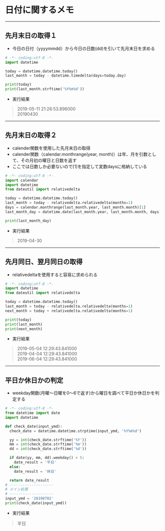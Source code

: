 # 日付に関するメモ

***
## 先月末日の取得１  
*  今日の日付（yyyymmdd）から今日の日数(dd)を引いて先月末日を求める

```python
# -*- coding:utf-8 -*-
import datetime

today = datetime.datetime.today()
last_month = today - datetime.timedelta(days=today.day)

print(today)
print(last_month.strftime('%Y%m%d'))
```
* 実行結果
> 2019-05-11 21:28:53.896000  
> 20190430  


***
## 先月末日の取得２  
* calender関数を使用した先月末日の取得
* calender関数（calendar.monthrange(year, month)）は年、月を引数として、その月初の曜日と日数を返す
* ここでは日数しか必要ないので[1]を指定して変数daysに格納している

```python
# -*- coding:utf-8 -*-
import calendar
import datetime
from dateutil import relativedelta

today = datetime.datetime.today()
last_month = today - relativedelta.relativedelta(months=1)
days = calendar.monthrange(last_month.year, last_month.month)[1]
last_month_day = datetime.date(last_month.year, last_month.month, days)

print(last_month_day)
```
* 実行結果
> 2019-04-30  

***
## 先月同日、翌月同日の取得  
* relativedeltaを使用すると容易に求められる
```python
# -*- coding:utf-8 -*-
import datetime
from dateutil import relativedelta

today = datetime.datetime.today()
last_month = today - relativedelta.relativedelta(months=1)
next_month = today + relativedelta.relativedelta(months=1)

print(today)
print(last_month)
print(next_month)
```
* 実行結果
> 2019-05-04 12:29:43.841000  
> 2019-04-04 12:29:43.841000  
> 2019-06-04 12:29:43.841000  

***
## 平日か休日かの判定  
* weekday関数(月曜～日曜を0～6で返す)から曜日を調べて平日か休日かを判定する
```python
# -*- coding:utf-8 -*-
from datetime import date
import datetime

def check_date(input_ymd):
  check_date = datetime.datetime.strptime(input_ymd, '%Y%m%d')

  yy = int(check_date.strftime('%Y'))
  mm = int(check_date.strftime('%m'))
  dd = int(check_date.strftime('%d'))

  if date(yy, mm, dd).weekday() < 5:
    date_result = '平日'
  else:
    date_result = '休日'

  return date_result
# --------------------
# メイン処理
# --------------------
input_ymd = '20190702'
print(check_date(input_ymd))
```
* 実行結果
> 平日  

